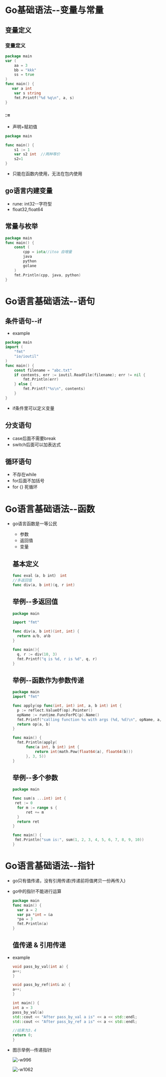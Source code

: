 # Go基础语法--变量与常量

## 变量定义

### 变量定义

```go
package main
var (
    aa = 3
    bb = "kkk"
    ss = true
)
func main() {
   var a int
    var s string
    fmt.Printf("%d %q\n", a, s)
}
```

### :=

- 声明+赋初值

```go
package main

func main() {
    s1 := 1
    var s2 int  //两种等价
    s2=1
}
```

- 只能在函数内使用，无法在包内使用

## go语言内建变量

- rune: int32--字符型
- float32,float64

## 常量与枚举

```go
package main
func main() {
    const (
        cpp = iota//itoa 自增量
        java
        python
        golane
    )
    fmt.Println(cpp, java, python)
}
```

# Go语言基础语法--语句

## 条件语句--if

- example

```go
package main
import (
    "fmt"
    "io/ioutil"
)
func main() {
    const filename = "abc.txt"
    if contents, err := ioutil.ReadFile(filename); err != nil {
        fmt.Println(err)
    } else {
        fmt.Printf("%s\n", contents)
    }
}
```

- if条件里可以定义变量

## 分支语句

- case后面不需要break
- switch后面可以加表达式

## 循环语句

- 不存在while
- for后面不加括号
- for {} 死循环

# Go语言基础语法--函数

- go语言函数是一等公民

  - 参数
  - 返回值
  - 变量

  ## 基本定义

  ```go
  func eval（a, b int） int
  //多返回值
  func div(a, b int)(q, r int)
  ```

  ## 举例--多返回值

  ```go
  package main

  import "fmt"

  func div(a, b int)(int, int) {
    return a/b, a%b
  }

  func main(){
    q, r := div(10, 3)
    fmt.Printf("q is %d, r is %d", q, r)
  }
  ```

  ## 举例--函数作为参数传递

  ```go
  package main
  import "fmt"

  func apply(op func(int, int) int, a, b int) int {
    p := reflect.ValueOf(op).Pointer()
    opName := runtime.FuncForPC(p).Name()
    fmt.Printf("calling function %s with args (%d, %d)\n", opName, a, b)
    return op(a, b)
  }

  func main() {
    fmt.Println(apply(
        func(a int, b int) int {
            return int(math.Pow(float64(a), float64(b)))
        }, 3, 5))
  }
  ```

  ## 举例--多个参数

  ```go
  package main

  func sum(s ...int) int {
   ret := 0
    for m := range s {
        ret += m
    }
    return ret
  }

  func main() {
   fmt.Println("sum is:", sum(1, 2, 3, 4, 5, 6, 7, 8, 9, 10))
  }
  ```

# Go语言基础语法--指针

- go只有值传递，没有引用传递(传递前将值拷贝一份再传入)
- go中的指针不能进行运算

  ```go
  package main
  func main() {
    var a = 2
    var pa *int = &a
    *pa = 3
    fmt.Println(a)
  }
  ```

  ## 值传递 & 引用传递

- example

  ```c++
  void pass_by_val(int a) {
  a++;
  }

  void pass_by_ref(int& a) {
  a++;
  }

  int main() {
  int a = 3
  pass_by_val(a)
  std::cout << "After pass_by_val a is" << a << std::endl;
  std::cout << "After pass_by_ref a is" << a << std::endl;

  //结果为3，4
  return 0;
  }
  ```

- 图示举例--传递指针

  ![-w996](https://raw.githubusercontent.com/BryantChang/Go_study/master/imgs/ref_pass_val.png)

  ![-w1062](https://raw.githubusercontent.com/BryantChang/Go_study/master/imgs/pass_obj.png)

